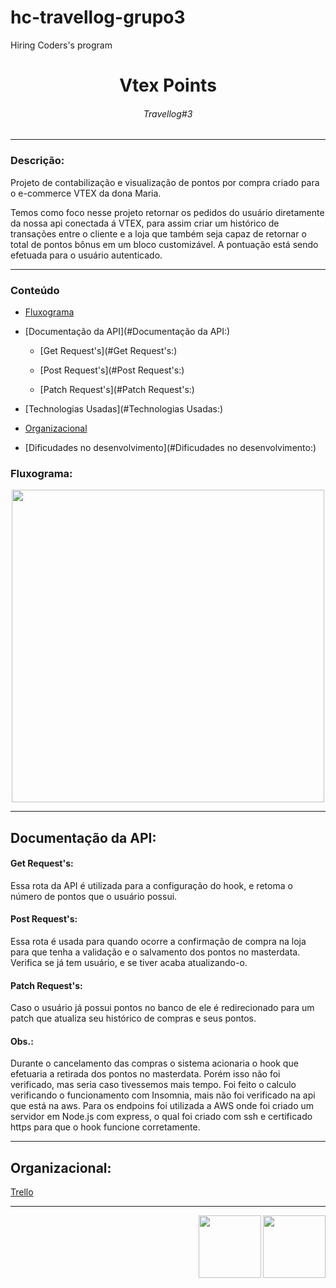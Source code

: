 # hc-travellog-grupo3
Hiring Coders's program

<h1 align="center"> Vtex Points </h1>
<h6 align="center"> Travellog#3 </h6>

<hr>

### Descrição: 

<p> Projeto de contabilização e visualização de pontos por compra criado para o e-commerce VTEX da dona Maria.</p>
<p> Temos como foco nesse projeto retornar os pedidos do usuário diretamente da nossa api conectada á VTEX, para assim criar um histórico de transações entre o cliente e a loja que também seja capaz de retornar o total de pontos bônus em um bloco customizável. A pontuação está sendo efetuada para o usuário autenticado.</p>

<hr>

### Conteúdo

* [Fluxograma](#Fluxograma:)

* [Documentação da API](#Documentação da API:)

    * [Get Request's](#Get Request's:)
    
    * [Post Request's](#Post Request's:)
    
    * [Patch Request's](#Patch Request's:)
    
* [Technologias Usadas](#Technologias Usadas:)
    
* [Organizacional](#Organizacional:)

* [Dificudades no desenvolvimento](#Dificudades no desenvolvimento:)

### Fluxograma:

<div align="center">
<img src="https://user-images.githubusercontent.com/85533288/180102552-b15ea13f-289e-43ad-a4c6-57166ee05e1e.png" width="500px"/>
</div>
  
<hr>
  
### <h2>Documentação da API: </h2>

  #### Get Request's: 
  Essa rota da API é utilizada para a configuração do hook, e retoma o número de pontos que o usuário possui.
   <p></p>
   <p></p>
   <p></p>
   
  #### Post Request's: 
  Essa rota é usada para quando ocorre a confirmação de compra na loja
  para que tenha a validação e o salvamento dos pontos no masterdata. Verifica se já tem usuário, e se tiver acaba atualizando-o.
   <p></p>
   <p></p>
   <p></p>
   
  #### Patch Request's:
  Caso o usuário já possui pontos no banco de ele é redirecionado para um patch que atualiza seu histórico de compras e seus pontos.
   <p></p>
   <p></p>
   <p></p>

  #### Obs.:
  Durante o cancelamento das compras o sistema acionaria o hook que efetuaria a retirada dos pontos no masterdata. Porém isso não foi verificado, mas seria caso         tivessemos mais tempo. Foi feito o calculo verificando o funcionamento com Insomnia, mais não foi verificado na api que está na aws. Para os endpoins foi utilizada     a AWS onde foi criado um servidor em Node.js com express, o qual foi criado com ssh e certificado https para que o hook funcione corretamente.
  <p></p>
  <p></p>
  <p></p>
<hr>

### <h2>Organizacional: </h2>

<a href="https://trello.com/b/VZvKLDVt/api-pontos-organizacional" >Trello</a>

<hr>

<div>
<img src="https://media.giphy.com/avatars/VTEXCommerce/vyFCi9OWdzLC.GIF" width=100px align="right"/>
<img src="https://pbs.twimg.com/media/DyLSj2WXcAARVtw.png" width=100px align="right"/>
</div>
